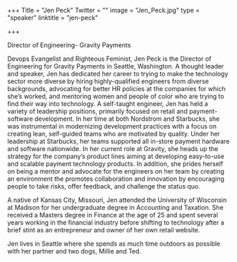 +++
Title = "Jen Peck"
Twitter = ""
image = "Jen_Peck.jpg"
type = "speaker"
linktitle = "jen-peck"

+++

Director of Engineering- Gravity Payments

Devops Evangelist and Righteous Feminist, Jen Peck is the Director of Engineering for Gravity Payments in Seattle, Washington. A thought leader and speaker, Jen has dedicated her career to trying to make the technology sector more diverse by hiring highly-qualified engineers from diverse backgrounds, advocating for better HR policies at the companies for which she’s worked, and mentoring women and people of color who are trying to find their way into technology. A self-taught engineer, Jen has held a variety of leadership positions, primarily focused on retail and payment-software development. In her time at both Nordstrom and Starbucks, she was instrumental in modernizing development practices with a focus on creating lean, self-guided teams who are motivated by quality. Under her leadership at Starbucks, her teams supported all in-store payment hardware and software nationwide. In her current role at Gravity, she heads up the strategy for the company’s product lines aiming at developing easy-to-use and scalable payment technology products. In addition, she prides herself on being a mentor and advocate for the engineers on her team by creating an environment the promotes collaboration and innovation by encouraging people to take risks, offer feedback, and challenge the status quo.

A native of Kansas City, Missouri, Jen attended the University of Wisconsin at Madison for her undergraduate degree in Accounting and Taxation. She received a Masters degree in Finance at the age of 25 and spent several years working in the financial industry before shifting to technology after a brief stint as an entrepreneur and owner of her own retail website.

Jen lives in Seattle where she spends as much time outdoors as possible with her partner and two dogs, Millie and Ted.
